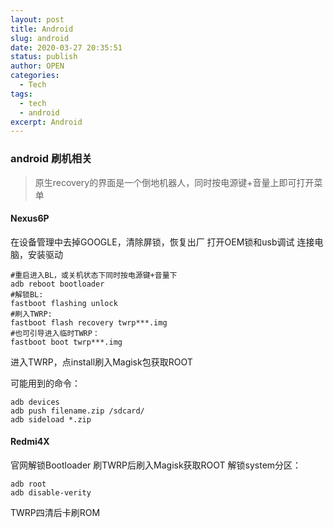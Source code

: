 ```yaml
---
layout: post
title: Android
slug: android
date: 2020-03-27 20:35:51
status: publish
author: OPEN
categories: 
  - Tech
tags: 
  - tech
  - android
excerpt: Android
---
```



### android 刷机相关

>原生recovery的界面是一个倒地机器人，同时按电源键+音量上即可打开菜单  

#### Nexus6P
在设备管理中去掉GOOGLE，清除屏锁，恢复出厂
打开OEM锁和usb调试
连接电脑，安装驱动
```
#重启进入BL，或关机状态下同时按电源键+音量下
adb reboot bootloader
#解锁BL:
fastboot flashing unlock
#刷入TWRP:
fastboot flash recovery twrp***.img
#也可引导进入临时TWRP：
fastboot boot twrp***.img
```
进入TWRP，点install刷入Magisk包获取ROOT

可能用到的命令：
```
adb devices  
adb push filename.zip /sdcard/
adb sideload *.zip
```

#### Redmi4X
官网解锁Bootloader
刷TWRP后刷入Magisk获取ROOT
解锁system分区：
```
adb root
adb disable-verity
```
TWRP四清后卡刷ROM
